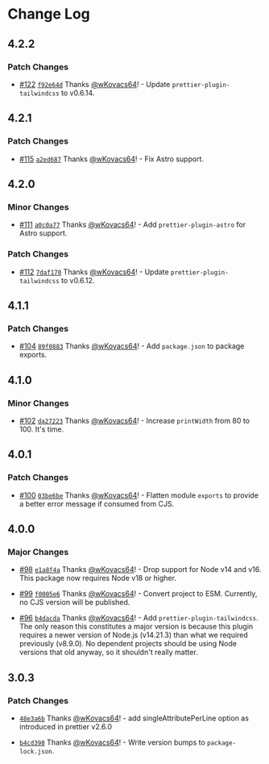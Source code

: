 # Change Log

## 4.2.2

### Patch Changes

- [#122](https://github.com/wKovacs64/prettier-config/pull/122) [`f92e64d`](https://github.com/wKovacs64/prettier-config/commit/f92e64d1023ce04ecab8b8577af8d7da4544271c) Thanks [@wKovacs64](https://github.com/wKovacs64)! - Update `prettier-plugin-tailwindcss` to v0.6.14.

## 4.2.1

### Patch Changes

- [#115](https://github.com/wKovacs64/prettier-config/pull/115) [`a2ed687`](https://github.com/wKovacs64/prettier-config/commit/a2ed6870e40bad2a3a458da5e80caae7f092990c) Thanks [@wKovacs64](https://github.com/wKovacs64)! - Fix Astro support.

## 4.2.0

### Minor Changes

- [#111](https://github.com/wKovacs64/prettier-config/pull/111) [`a0c0a77`](https://github.com/wKovacs64/prettier-config/commit/a0c0a77b223f49a45c35106f75727b21e6142f2e) Thanks [@wKovacs64](https://github.com/wKovacs64)! - Add `prettier-plugin-astro` for Astro support.

### Patch Changes

- [#112](https://github.com/wKovacs64/prettier-config/pull/112) [`7daf170`](https://github.com/wKovacs64/prettier-config/commit/7daf1707890f0ef2f84510841aef453f2f7e8d6c) Thanks [@wKovacs64](https://github.com/wKovacs64)! - Update `prettier-plugin-tailwindcss` to v0.6.12.

## 4.1.1

### Patch Changes

- [#104](https://github.com/wKovacs64/prettier-config/pull/104) [`89f0883`](https://github.com/wKovacs64/prettier-config/commit/89f08833e63c2e4e5f09cbe600cc408be449673a) Thanks [@wKovacs64](https://github.com/wKovacs64)! - Add `package.json` to package exports.

## 4.1.0

### Minor Changes

- [#102](https://github.com/wKovacs64/prettier-config/pull/102) [`da27223`](https://github.com/wKovacs64/prettier-config/commit/da2722355de13cbf1b0a581c65f556d42ae441de) Thanks [@wKovacs64](https://github.com/wKovacs64)! - Increase `printWidth` from 80 to 100. It's time.

## 4.0.1

### Patch Changes

- [#100](https://github.com/wKovacs64/prettier-config/pull/100) [`03be6be`](https://github.com/wKovacs64/prettier-config/commit/03be6be8e6307511053522a5ad7d0bc5857c9f56) Thanks [@wKovacs64](https://github.com/wKovacs64)! - Flatten module `exports` to provide a better error message if consumed from CJS.

## 4.0.0

### Major Changes

- [#98](https://github.com/wKovacs64/prettier-config/pull/98) [`e1a8f4a`](https://github.com/wKovacs64/prettier-config/commit/e1a8f4ab01c325067a46ca38ae65cde81e8f7c3c) Thanks [@wKovacs64](https://github.com/wKovacs64)! - Drop support for Node v14 and v16. This package now requires Node v18 or higher.

- [#99](https://github.com/wKovacs64/prettier-config/pull/99) [`f0005e6`](https://github.com/wKovacs64/prettier-config/commit/f0005e6f40193132e5019395e60604313e9b9a81) Thanks [@wKovacs64](https://github.com/wKovacs64)! - Convert project to ESM. Currently, no CJS version will be published.

- [#96](https://github.com/wKovacs64/prettier-config/pull/96) [`b4dacda`](https://github.com/wKovacs64/prettier-config/commit/b4dacdacbd9413162045ce318e8fe21f349f4ecf) Thanks [@wKovacs64](https://github.com/wKovacs64)! - Add `prettier-plugin-tailwindcss`. The only reason this constitutes a major version is because this plugin requires a newer version of Node.js (v14.21.3) than what we required previously (v8.9.0). No dependent projects should be using Node versions that old anyway, so it shouldn't really matter.

## 3.0.3

### Patch Changes

- [`48e3a6b`](https://github.com/wKovacs64/prettier-config/commit/48e3a6bbde3b2eef99e9c2eb3e50cab915428145) Thanks [@wKovacs64](https://github.com/wKovacs64)! - add singleAttributePerLine option as introduced in prettier v2.6.0

- [`b4cd398`](https://github.com/wKovacs64/prettier-config/commit/b4cd39825a9fbafff26cd09c65e661d2bf03f088) Thanks [@wKovacs64](https://github.com/wKovacs64)! - Write version bumps to `package-lock.json`.
